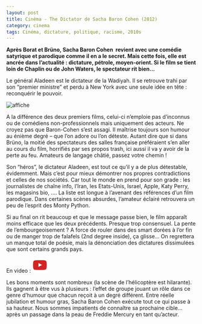 ```yaml
---
layout: post
title: Cinéma - The Dictator de Sacha Baron Cohen (2012)
category: cinema
tags: Cinéma, dictature, politique, racisme, 2010s
---
```

**Après Borat et Brüno, Sacha Baron Cohen  revient avec une comédie satyrique et parodique comme il en a le secret. Mais cette fois, elle est ancrée dans l’actualité : dictature, pétrole, moyen-orient. Si le film se tient loin de Chaplin ou de John Waters, le spectateur rit bien…**

Le général Aladeen est le dictateur de la Wadiyah. Il se retrouve trahi par son “premier ministre” et perdu à New York avec une seule idée en tête : reconquérir le pouvoir.

![affiche](https://filedn.eu/llqi9IBxlYouGRXYG2xlROb/img/2012/dictator.jpg)

A la différence des deux premiers films, celui-ci n’emploie pas d’inconnus ou de comédiens non-professionnels mais uniquement des acteurs. Ne croyez pas que Baron-Cohen s’est assagi. Il maîtrise toujours son humour au énième degré – que l’on adore ou l’on déteste. Autant dire que si dans Brüno, la moitié des spectateurs des salles française préféraient s’en aller au cours du film, horrifiés par ses propos trash, ici aussi il va y avoir de la perte au feu. Amateurs de langage châtié, passez votre chemin !

Son “héros”, le dictateur Aladeen, est tout ce qu’il y a de plus détestable, évidemment. Mais c’est pour mieux démontrer nos propres contradictions et celles de nos sociétés. Car tout le monde en prend pour son grade : les journalistes de chaîne info, l’Iran, les Etats-Unis, Israel, Apple, Katy Perry, les magasins bio, …. La liste est longue à l’avenant des références d’un film parodique. Dans certaines scènes absurdes, l’amateur éclairé retrouvera un peu de l’esprit des Monty Python.

Si au final on rit beaucoup et que le message passe bien, le film apparaît moins efficace que les deux précédents. Presque trop consensuel. La pente de l’embourgeoisement ? A force de rouler dans des smart dorées à l’or fin ou de manger trop de falafels (2nd degree inside), ça glisse… On regrettera un manque total de poésie, mais la dénonciation des dictatures dissimulées que sont certains grands pays.

En video : [![video](/images/youtube.png)](https://www.youtube.com/watch?v=cazCtxtoscM)

Les bons moments sont nombreux (la scène de l’hélicoptère est hilarante). Ils gagnent à être vus à plusieurs : l’effet de groupe jouant un rôle dans ce genre d’humour que chacun reçoit à un degré différent. Entre réelle jubilation et humour gras, Sacha Baron Cohen exécute tout ce qui passe à sa hauteur. Nous sommes impatients de connaître sa prochaine cible… après un passage dans la peau de Freddie Mercury en tant qu’acteur.

